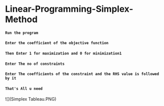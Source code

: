 # Linear-Programming-Simplex-Method

#### `Run the program`
#### `Enter the coefficient of the objective function`
#### `Then Enter 1 for maximization and 0 for minimization1`
#### `Enter The no of constraints`
#### `Enter The coefficients of the constraint and the RHS value is followed by it`
#### `That's All u need`

![](Simplex Tableau.PNG)
